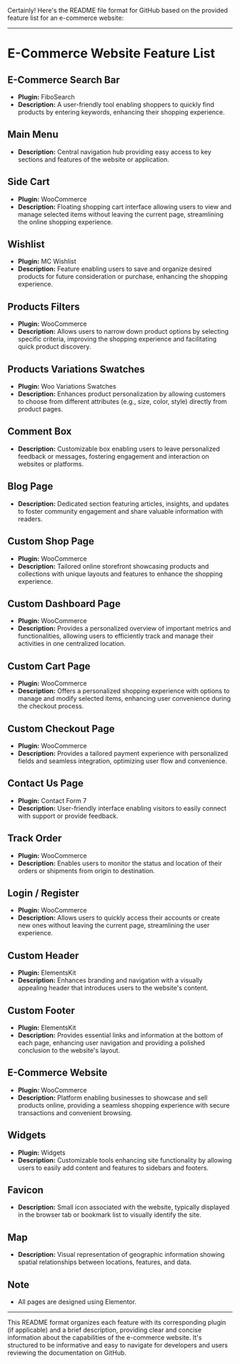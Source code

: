 Certainly! Here's the README file format for GitHub based on the provided feature list for an e-commerce website:

---

# E-Commerce Website Feature List

## E-Commerce Search Bar
- **Plugin:** FiboSearch
- **Description:** A user-friendly tool enabling shoppers to quickly find products by entering keywords, enhancing their shopping experience.

## Main Menu
- **Description:** Central navigation hub providing easy access to key sections and features of the website or application.

## Side Cart
- **Plugin:** WooCommerce
- **Description:** Floating shopping cart interface allowing users to view and manage selected items without leaving the current page, streamlining the online shopping experience.

## Wishlist
- **Plugin:** MC Wishlist
- **Description:** Feature enabling users to save and organize desired products for future consideration or purchase, enhancing the shopping experience.

## Products Filters
- **Plugin:** WooCommerce
- **Description:** Allows users to narrow down product options by selecting specific criteria, improving the shopping experience and facilitating quick product discovery.

## Products Variations Swatches
- **Plugin:** Woo Variations Swatches
- **Description:** Enhances product personalization by allowing customers to choose from different attributes (e.g., size, color, style) directly from product pages.

## Comment Box
- **Description:** Customizable box enabling users to leave personalized feedback or messages, fostering engagement and interaction on websites or platforms.

## Blog Page
- **Description:** Dedicated section featuring articles, insights, and updates to foster community engagement and share valuable information with readers.

## Custom Shop Page
- **Plugin:** WooCommerce
- **Description:** Tailored online storefront showcasing products and collections with unique layouts and features to enhance the shopping experience.

## Custom Dashboard Page
- **Plugin:** WooCommerce
- **Description:** Provides a personalized overview of important metrics and functionalities, allowing users to efficiently track and manage their activities in one centralized location.

## Custom Cart Page
- **Plugin:** WooCommerce
- **Description:** Offers a personalized shopping experience with options to manage and modify selected items, enhancing user convenience during the checkout process.

## Custom Checkout Page
- **Plugin:** WooCommerce
- **Description:** Provides a tailored payment experience with personalized fields and seamless integration, optimizing user flow and convenience.

## Contact Us Page
- **Plugin:** Contact Form 7
- **Description:** User-friendly interface enabling visitors to easily connect with support or provide feedback.

## Track Order
- **Plugin:** WooCommerce
- **Description:** Enables users to monitor the status and location of their orders or shipments from origin to destination.

## Login / Register
- **Plugin:** WooCommerce
- **Description:** Allows users to quickly access their accounts or create new ones without leaving the current page, streamlining the user experience.

## Custom Header
- **Plugin:** ElementsKit
- **Description:** Enhances branding and navigation with a visually appealing header that introduces users to the website's content.

## Custom Footer
- **Plugin:** ElementsKit
- **Description:** Provides essential links and information at the bottom of each page, enhancing user navigation and providing a polished conclusion to the website's layout.

## E-Commerce Website
- **Plugin:** WooCommerce
- **Description:** Platform enabling businesses to showcase and sell products online, providing a seamless shopping experience with secure transactions and convenient browsing.

## Widgets
- **Plugin:** Widgets
- **Description:** Customizable tools enhancing site functionality by allowing users to easily add content and features to sidebars and footers.

## Favicon
- **Description:** Small icon associated with the website, typically displayed in the browser tab or bookmark list to visually identify the site.

## Map
- **Description:** Visual representation of geographic information showing spatial relationships between locations, features, and data.

## Note
- All pages are designed using Elementor.

---

This README format organizes each feature with its corresponding plugin (if applicable) and a brief description, providing clear and concise information about the capabilities of the e-commerce website. It's structured to be informative and easy to navigate for developers and users reviewing the documentation on GitHub.
